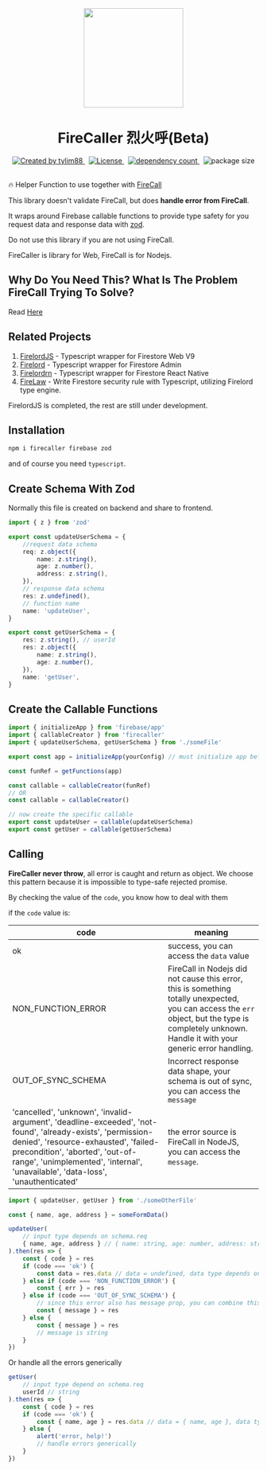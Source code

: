<!-- markdownlint-disable MD010 -->
<!-- markdownlint-disable MD033 -->
<!-- markdownlint-disable MD041 -->

<div align="center">
		<img src="https://raw.githubusercontent.com/tylim88/Firelord/main/img/ozai.png" width="200px"/>
		<h1>FireCaller 烈火呼(Beta)</h1>
</div>

<div align="center">
		<a href="https://www.npmjs.com/package/firecaller" target="_blank">
				<img
					src="https://img.shields.io/npm/v/firecaller"
					alt="Created by tylim88"
				/>
			</a>
			&nbsp;
			<a
				href="https://github.com/tylim88/firecaller/blob/main/LICENSE"
				target="_blank"
			>
				<img
					src="https://img.shields.io/github/license/tylim88/firecaller"
					alt="License"
				/>
			</a>
			&nbsp;
			<a
				href="https://www.npmjs.com/package/firecaller?activeTab=dependencies"
				target="_blank"
			>
				<img
					src="https://img.shields.io/badge/dynamic/json?url=https://api.npmutil.com/package/firecaller&label=dependencies&query=$.dependencies.count&color=brightgreen"
					alt="dependency count"
				/>
			</a>
			&nbsp;
			<img
				src="https://img.shields.io/badge/gzipped-0.3KB-brightgreen"
				alt="package size"
			/>
</div>
<br/>

🔥 Helper Function to use together with [FireCall](https://github.com/tylim88/FireCall)

This library doesn't validate FireCall, but does **handle error from FireCall**.

It wraps around Firebase callable functions to provide type safety for you request data and response data with [zod](https://www.npmjs.com/package/zod).

Do not use this library if you are not using FireCall.

FireCaller is library for Web, FireCall is for Nodejs.

## Why Do You Need This? What Is The Problem FireCall Trying To Solve?

Read [Here](https://github.com/tylim88/FireCall#why-do-you-need-this-what-is-the-problem-firecall-trying-to-solve)

## Related Projects

1. [FirelordJS](https://github.com/tylim88/Firelordjs) - Typescript wrapper for Firestore Web V9
2. [Firelord](https://github.com/tylim88/Firelord) - Typescript wrapper for Firestore Admin
3. [Firelordrn](https://github.com/tylim88/firelordrn) - Typescript wrapper for Firestore React Native
4. [FireLaw](https://github.com/tylim88/firelaw) - Write Firestore security rule with Typescript, utilizing Firelord type engine.

FirelordJS is completed, the rest are still under development.

## Installation

```bash
npm i firecaller firebase zod
```

and of course you need `typescript`.

## Create Schema With Zod

Normally this file is created on backend and share to frontend.

```ts
import { z } from 'zod'

export const updateUserSchema = {
	//request data schema
	req: z.object({
		name: z.string(),
		age: z.number(),
		address: z.string(),
	}),
	// response data schema
	res: z.undefined(),
	// function name
	name: 'updateUser',
}

export const getUserSchema = {
	res: z.string(), // userId
	res: z.object({
		name: z.string(),
		age: z.number(),
	}),
	name: 'getUser',
}
```

## Create the Callable Functions

```ts
import { initializeApp } from 'firebase/app'
import { callableCreator } from 'firecaller'
import { updateUserSchema, getUserSchema } from './someFile'

export const app = initializeApp(yourConfig) // must initialize app before using firecaller

const funRef = getFunctions(app)

const callable = callableCreator(funRef)
// OR
const callable = callableCreator()

// now create the specific callable
export const updateUser = callable(updateUserSchema)
export const getUser = callable(getUserSchema)
```

## Calling

**FireCaller never throw**, all error is caught and return as object. We choose this pattern because it is impossible to type-safe rejected promise.

By checking the value of the `code`, you know how to deal with them

if the `code` value is:

| code                                                                                                                                                                                                                                                                    | meaning                                                                                                                                                                                             |
| ----------------------------------------------------------------------------------------------------------------------------------------------------------------------------------------------------------------------------------------------------------------------- | --------------------------------------------------------------------------------------------------------------------------------------------------------------------------------------------------- |
| ok                                                                                                                                                                                                                                                                      | success, you can access the `data` value                                                                                                                                                            |
| NON_FUNCTION_ERROR                                                                                                                                                                                                                                                      | FireCall in Nodejs did not cause this error, this is something totally unexpected, you can access the `err` object, but the type is completely unknown. Handle it with your generic error handling. |
| OUT_OF_SYNC_SCHEMA                                                                                                                                                                                                                                                      | Incorrect response data shape, your schema is out of sync, you can access the `message`                                                                                                             |
| 'cancelled', 'unknown', 'invalid-argument', 'deadline-exceeded', 'not-found', 'already-exists', 'permission-denied', 'resource-exhausted', 'failed-precondition', 'aborted', 'out-of-range', 'unimplemented', 'internal', 'unavailable', 'data-loss', 'unauthenticated' | the error source is FireCall in NodeJS, you can access the `message`.                                                                                                                               |

```ts
import { updateUser, getUser } from './someOtherFile'

const { name, age, address } = someFormData()

updateUser(
	// input type depends on schema.req
	{ name, age, address } // { name: string, age: number, address: string }
).then(res => {
	const { code } = res
	if (code === 'ok') {
		const data = res.data // data = undefined, data type depends on schema.res
	} else if (code === 'NON_FUNCTION_ERROR') {
		const { err } = res
	} else if (code === 'OUT_OF_SYNC_SCHEMA') {
		// since this error also has message prop, you can combine this case with the `else` case
		const { message } = res
	} else {
		const { message } = res
		// message is string
	}
})
```

Or handle all the errors generically

```ts
getUser(
	// input type depend on schema.req
	userId // string
).then(res => {
	const { code } = res
	if (code === 'ok') {
		const { name, age } = res.data // data = { name, age }, data type depends on schema.res
	} else {
		alert('error, help!')
		// handle errors generically
	}
})
```
